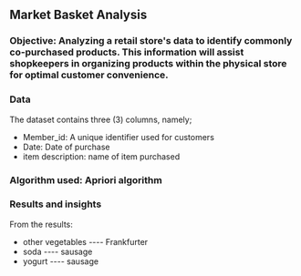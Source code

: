 ## Market Basket Analysis

### Objective: Analyzing a retail store's data to identify commonly co-purchased products. This information will assist shopkeepers in organizing products within the physical store for optimal customer convenience.

### Data
The dataset contains three (3) columns, namely;

- Member_id: A unique identifier used for customers
- Date: Date of purchase
- item description: name of item purchased

### Algorithm used: Apriori algorithm

### Results and insights

From the results:

- other vegetables ---- Frankfurter
- soda ---- sausage
- yogurt ---- sausage

